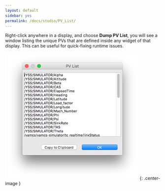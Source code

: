 ```yaml
---
layout: default
sidebar: yes
permalink: /docs/studio/PV_List/
---
```


Right-click anywhere in a display, and choose **Dump PV List**, you will see a window listing the unique PVs that are defined inside any widget of that display. This can be useful for quick-fixing runtime issues.

![Dump PV List](/assets/studio/dumppv.png){: .center-image }
